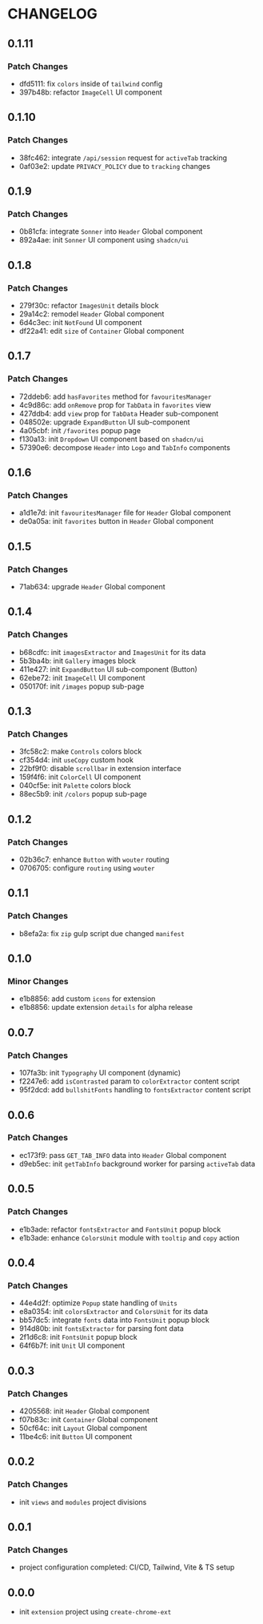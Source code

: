 # CHANGELOG

## 0.1.11

### Patch Changes

- dfd5111: fix `colors` inside of `tailwind` config
- 397b48b: refactor `ImageCell` UI component

## 0.1.10

### Patch Changes

- 38fc462: integrate `/api/session` request for `activeTab` tracking
- 0af03e2: update `PRIVACY_POLICY` due to `tracking` changes

## 0.1.9

### Patch Changes

- 0b81cfa: integrate `Sonner` into `Header` Global component
- 892a4ae: init `Sonner` UI component using `shadcn/ui`

## 0.1.8

### Patch Changes

- 279f30c: refactor `ImagesUnit` details block
- 29a14c2: remodel `Header` Global component
- 6d4c3ec: init `NotFound` UI component
- df22a41: edit `size` of `Container` Global component

## 0.1.7

### Patch Changes

- 72ddeb6: add `hasFavorites` method for `favouritesManager`
- 4c9d86c: add `onRemove` prop for `TabData` in `favorites` view
- 427ddb4: add `view` prop for `TabData` Header sub-component
- 048502e: upgrade `ExpandButton` UI sub-component
- 4a05cbf: init `/favorites` popup page
- f130a13: init `Dropdown` UI component based on `shadcn/ui`
- 57390e6: decompose `Header` into `Logo` and `TabInfo` components

## 0.1.6

### Patch Changes

- a1d1e7d: init `favouritesManager` file for `Header` Global component
- de0a05a: init `favorites` button in `Header` Global component

## 0.1.5

### Patch Changes

- 71ab634: upgrade `Header` Global component

## 0.1.4

### Patch Changes

- b68cdfc: init `imagesExtractor` and `ImagesUnit` for its data
- 5b3ba4b: init `Gallery` images block
- 411e427: init `ExpandButton` UI sub-component (Button)
- 62ebe72: init `ImageCell` UI component
- 050170f: init `/images` popup sub-page

## 0.1.3

### Patch Changes

- 3fc58c2: make `Controls` colors block
- cf354d4: init `useCopy` custom hook
- 22bf9f0: disable `scrollbar` in extension interface
- 159f4f6: init `ColorCell` UI component
- 040cf5e: init `Palette` colors block
- 88ec5b9: init `/colors` popup sub-page

## 0.1.2

### Patch Changes

- 02b36c7: enhance `Button` with `wouter` routing
- 0706705: configure `routing` using `wouter`

## 0.1.1

### Patch Changes

- b8efa2a: fix `zip` gulp script due changed `manifest`

## 0.1.0

### Minor Changes

- e1b8856: add custom `icons` for extension
- e1b8856: update extension `details` for alpha release

## 0.0.7

### Patch Changes

- 107fa3b: init `Typography` UI component (dynamic)
- f2247e6: add `isContrasted` param to `colorExtractor` content script
- 95f2dcd: add `bullshitFonts` handling to `fontsExtractor` content script

## 0.0.6

### Patch Changes

- ec173f9: pass `GET_TAB_INFO` data into `Header` Global component
- d9eb5ec: init `getTabInfo` background worker for parsing `activeTab` data

## 0.0.5

### Patch Changes

- e1b3ade: refactor `fontsExtractor` and `FontsUnit` popup block
- e1b3ade: enhance `ColorsUnit` module with `tooltip` and `copy` action

## 0.0.4

### Patch Changes

- 44e4d2f: optimize `Popup` state handling of `Units`
- e8a0354: init `colorsExtractor` and `ColorsUnit` for its data
- bb57dc5: integrate `fonts` data into `FontsUnit` popup block
- 914d80b: init `fontsExtractor` for parsing font data
- 2f1d6c8: init `FontsUnit` popup block
- 64f6b7f: init `Unit` UI component

## 0.0.3

### Patch Changes

- 4205568: init `Header` Global component
- f07b83c: init `Container` Global component
- 50cf64c: init `Layout` Global component
- 11be4c6: init `Button` UI component

## 0.0.2

### Patch Changes

- init `views` and `modules` project divisions

## 0.0.1

### Patch Changes

- project configuration completed: CI/CD, Tailwind, Vite & TS setup

## 0.0.0

- init `extension` project using `create-chrome-ext`

